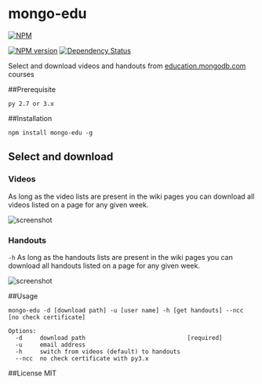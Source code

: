 mongo-edu
=========

[![NPM](https://nodei.co/npm/mongo-edu.png?compact=true)](https://nodei.co/npm/mongo-edu/)

[![NPM version](https://badge.fury.io/js/mongo-edu.png)](http://badge.fury.io/js/mongo-edu)
[![Dependency Status](https://gemnasium.com/przemyslawpluta/mongo-edu.png)](https://gemnasium.com/przemyslawpluta/mongo-edu)

Select and download videos and handouts from [education.mongodb.com](https://education.mongodb.com) courses

##Prerequisite

```
py 2.7 or 3.x
```

##Installation

```
npm install mongo-edu -g
```

## Select and download

### Videos

As long as the video lists are present in the wiki pages you can download all videos listed on a page for any given week.

![screenshot](https://raw.github.com/przemyslawpluta/mongo-edu/gh-pages/images/ev.gif)

### Handouts

`-h` As long as the handouts lists are present in the wiki pages you can download all handouts listed on a page for any given week.

![screenshot](https://raw.github.com/przemyslawpluta/mongo-edu/gh-pages/images/eh.gif)


##Usage

```
mongo-edu -d [download path] -u [user name] -h [get handouts] --ncc [no check certificate]

Options:
  -d     download path                             [required]
  -u     email address
  -h     switch from videos (default) to handouts
  --ncc  no check certificate with py3.x
```

##License
MIT